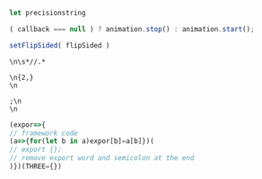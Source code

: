 ```javascript
let precisionstring
```
```javascript
( callback === null ) ? animation.stop() : animation.start();
```
```javascript
setFlipSided( flipSided )
```
```
\n\s*//.*

\n{2,}
\n

;\n
\n
```
```javascript
(expor=>{
// framework code
(a=>{for(let b in a)expor[b]=a[b]})(
// export {};
// remove export word and semicolon at the end
)})(THREE={})
```
